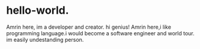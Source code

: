 # hello-world.
Amrin here, im a developer and creator.
hi genius!
 Amrin here,i like programming language.i would become a software engineer and world tour.
im easily undestanding person.
